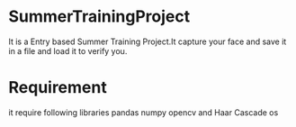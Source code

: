 # SummerTrainingProject
It is a Entry based Summer Training Project.It capture your face and save it in a file and load it to verify you.

# Requirement
it require following libraries
pandas
numpy
opencv and Haar Cascade
os


